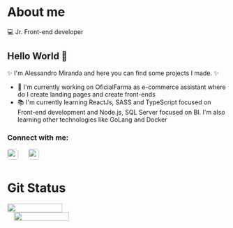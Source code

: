 # About me
:computer: Jr. Front-end developer

## Hello World  👋
:sparkles: I'm Alessandro Miranda and here you can find some projects I made. :sparkles:

- 🔭 I'm currently working on OficialFarma as e-commerce assistant where do I create landing pages and create front-ends
- :books: I'm currently learning ReactJs, SASS and TypeScript focused on Front-end development and Node.js, SQL Server focused on BI. I'm also learning other technologies like GoLang and Docker

### Connect with me:

<div>
    <a href="https://www.linkedin.com/in/alessandro-lmiranda/">
        <img align="left" width="25px" style="border-radius: 5px" src="https://cdn.jsdelivr.net/npm/simple-icons@3.13.0/icons/linkedin.svg">
    </a>
    <a href="http://instagram.com/_aleh011/">
        <img align="left" width="25px" style="border-radius: 5px; margin-left: 20px" src="https://cdn.jsdelivr.net/npm/simple-icons@3.13.0/icons/instagram.svg">
    </a>
</div>

<br />
<br />

# Git Status

<div style="max-width: 100%; height: max-content">
    <img src="https://github-readme-stats-eight-theta.vercel.app/api?username=Alessandro-Miranda&show_icons=true&theme=nightowl&include_all_commits=true&count_private=true" style="width: 50%; height: 100%"/>
    <img src="https://github-readme-stats-eight-theta.vercel.app/api/top-langs/?username=Alessandro-Miranda&layout=compact&langs_count=10&theme=nightowl" style="margin-left: 15px; width: 50%; height: 100%"/>
</div>
